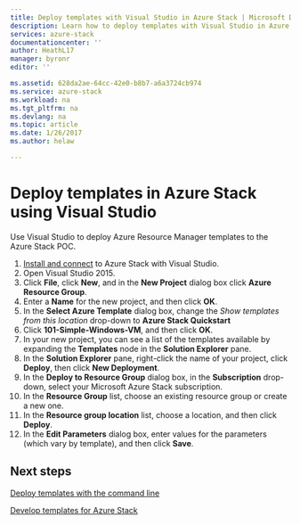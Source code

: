 ```yaml
---
title: Deploy templates with Visual Studio in Azure Stack | Microsoft Docs
description: Learn how to deploy templates with Visual Studio in Azure Stack.
services: azure-stack
documentationcenter: ''
author: HeathL17
manager: byronr
editor: ''

ms.assetid: 628da2ae-64cc-42e0-b8b7-a6a3724cb974
ms.service: azure-stack
ms.workload: na
ms.tgt_pltfrm: na
ms.devlang: na
ms.topic: article
ms.date: 1/26/2017
ms.author: helaw

---
```

# Deploy templates in Azure Stack using Visual Studio
Use Visual Studio to deploy Azure Resource Manager templates to the Azure Stack POC.

1. [Install and connect](azure-stack-install-visual-studio.md) to Azure Stack with Visual Studio.
2. Open Visual Studio 2015.
3. Click **File**, click **New**, and in the **New Project** dialog box click **Azure Resource Group**.
4. Enter a **Name** for the new project, and then click **OK**.
5. In the **Select Azure Template** dialog box, change the *Show templates from this location* drop-down to **Azure Stack Quickstart**
6. Click **101-Simple-Windows-VM**, and then click **OK**.  
7. In your new project, you can see a list of the templates available by expanding the **Templates** node in the **Solution Explorer** pane.
8. In the **Solution Explorer** pane, right-click the name of your project, click **Deploy**, then click **New Deployment**.
9. In the **Deploy to Resource Group** dialog box, in the **Subscription** drop-down, select your Microsoft Azure Stack subscription.
10. In the **Resource Group** list, choose an existing resource group or create a new one.
11. In the **Resource group location** list, choose a location, and then click **Deploy**.
12. In the **Edit Parameters** dialog box, enter values for the parameters (which vary by template), and then click **Save**.

## Next steps
[Deploy templates with the command line](azure-stack-deploy-template-command-line.md)

[Develop templates for Azure Stack](azure-stack-develop-templates.md)

